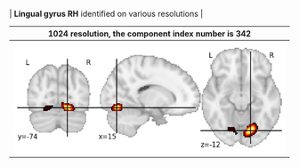 


| **Lingual gyrus RH** identified on various resolutions |

| 1024 resolution, the component index number is 342|  
|:---:|  
| ![Component 1024](../1024/final/342.jpg "From component 1024: Lingual gyrus RH") |